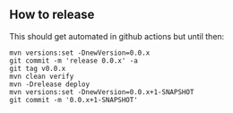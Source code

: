 ## How to release

This should get automated in github actions but until then:

```
mvn versions:set -DnewVersion=0.0.x
git commit -m 'release 0.0.x' -a
git tag v0.0.x
mvn clean verify
mvn -Drelease deploy
mvn versions:set -DnewVersion=0.0.x+1-SNAPSHOT
git commit -m '0.0.x+1-SNAPSHOT'
```
